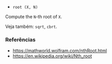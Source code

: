 * `root (X, N)`

Compute the `N`-th root of `X`.

Veja também: `sqrt`, `cbrt`.

### Referências

* https://mathworld.wolfram.com/nthRoot.html
* https://en.wikipedia.org/wiki/Nth_root
